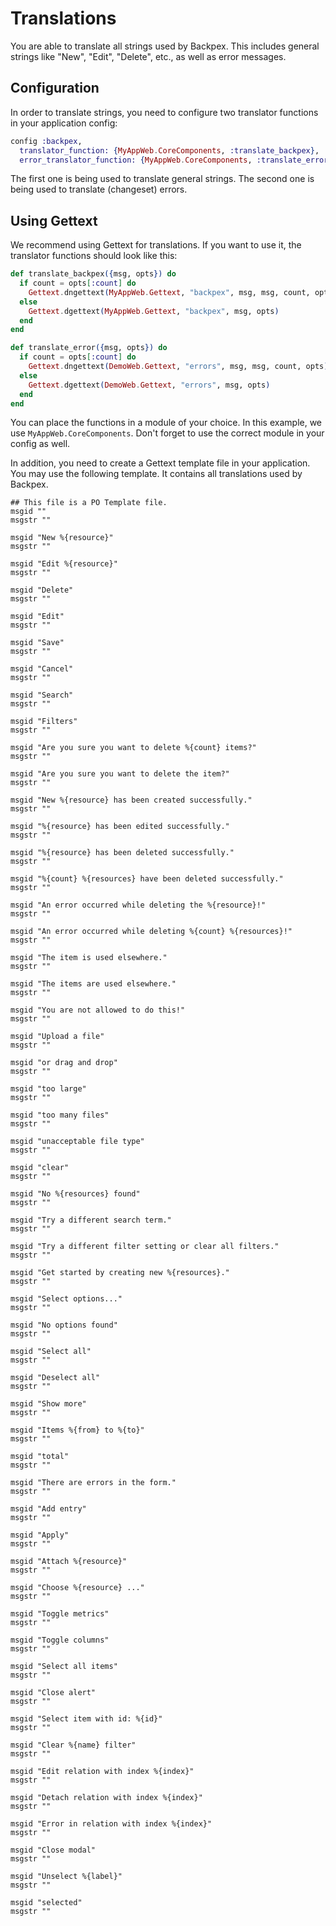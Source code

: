 # Translations

You are able to translate all strings used by Backpex. This includes general strings like "New", "Edit", "Delete", etc., as well as error messages.

## Configuration

In order to translate strings, you need to configure two translator functions in your application config:

```elixir
config :backpex,
  translator_function: {MyAppWeb.CoreComponents, :translate_backpex},
  error_translator_function: {MyAppWeb.CoreComponents, :translate_error}
```

The first one is being used to translate general strings. The second one is being used to translate (changeset) errors.

## Using Gettext

We recommend using Gettext for translations. If you want to use it, the translator functions should look like this:

```elixir
def translate_backpex({msg, opts}) do
  if count = opts[:count] do
    Gettext.dngettext(MyAppWeb.Gettext, "backpex", msg, msg, count, opts)
  else
    Gettext.dgettext(MyAppWeb.Gettext, "backpex", msg, opts)
  end
end

def translate_error({msg, opts}) do
  if count = opts[:count] do
    Gettext.dngettext(DemoWeb.Gettext, "errors", msg, msg, count, opts)
  else
    Gettext.dgettext(DemoWeb.Gettext, "errors", msg, opts)
  end
end
```

You can place the functions in a module of your choice. In this example, we use `MyAppWeb.CoreComponents`. Don't forget to use the correct module in your config as well.

In addition, you need to create a Gettext template file in your application. You may use the following template. It contains all translations used by Backpex.

```po
## This file is a PO Template file.
msgid ""
msgstr ""

msgid "New %{resource}"
msgstr ""

msgid "Edit %{resource}"
msgstr ""

msgid "Delete"
msgstr ""

msgid "Edit"
msgstr ""

msgid "Save"
msgstr ""

msgid "Cancel"
msgstr ""

msgid "Search"
msgstr ""

msgid "Filters"
msgstr ""

msgid "Are you sure you want to delete %{count} items?"
msgstr ""

msgid "Are you sure you want to delete the item?"
msgstr ""

msgid "New %{resource} has been created successfully."
msgstr ""

msgid "%{resource} has been edited successfully."
msgstr ""

msgid "%{resource} has been deleted successfully."
msgstr ""

msgid "%{count} %{resources} have been deleted successfully."
msgstr ""

msgid "An error occurred while deleting the %{resource}!"
msgstr ""

msgid "An error occurred while deleting %{count} %{resources}!"
msgstr ""

msgid "The item is used elsewhere."
msgstr ""

msgid "The items are used elsewhere."
msgstr ""

msgid "You are not allowed to do this!"
msgstr ""

msgid "Upload a file"
msgstr ""

msgid "or drag and drop"
msgstr ""

msgid "too large"
msgstr ""

msgid "too many files"
msgstr ""

msgid "unacceptable file type"
msgstr ""

msgid "clear"
msgstr ""

msgid "No %{resources} found"
msgstr ""

msgid "Try a different search term."
msgstr ""

msgid "Try a different filter setting or clear all filters."
msgstr ""

msgid "Get started by creating new %{resources}."
msgstr ""

msgid "Select options..."
msgstr ""

msgid "No options found"
msgstr ""

msgid "Select all"
msgstr ""

msgid "Deselect all"
msgstr ""

msgid "Show more"
msgstr ""

msgid "Items %{from} to %{to}"
msgstr ""

msgid "total"
msgstr ""

msgid "There are errors in the form."
msgstr ""

msgid "Add entry"
msgstr ""

msgid "Apply"
msgstr ""

msgid "Attach %{resource}"
msgstr ""

msgid "Choose %{resource} ..."
msgstr ""

msgid "Toggle metrics"
msgstr ""

msgid "Toggle columns"
msgstr ""

msgid "Select all items"
msgstr ""

msgid "Close alert"
msgstr ""

msgid "Select item with id: %{id}"
msgstr ""

msgid "Clear %{name} filter"
msgstr ""

msgid "Edit relation with index %{index}"
msgstr ""

msgid "Detach relation with index %{index}"
msgstr ""

msgid "Error in relation with index %{index}"
msgstr ""

msgid "Close modal"
msgstr ""

msgid "Unselect %{label}"
msgstr ""

msgid "selected"
msgstr ""
```
